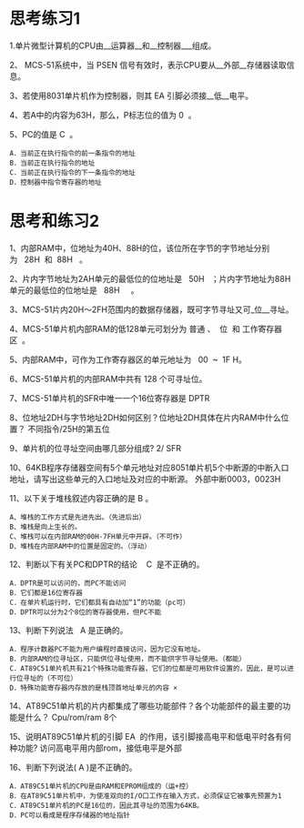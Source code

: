 # 思考练习1
1.单片微型计算机的CPU由__运算器__和__控制器___组成。

2、 MCS-51系统中，当 PSEN 信号有效时，表示CPU要从__外部__存储器读取信息。

3、若使用8031单片机作为控制器，则其 EA 引脚必须接__低__电平。

4、若A中的内容为63H，那么，P标志位的值为 0  。

5、PC的值是 C  。
```
A．当前正在执行指令的前一条指令的地址
B．当前正在执行指令的地址
C．当前正在执行指令的下一条指令的地址
D．控制器中指令寄存器的地址
```
# 思考和练习2
1、内部RAM中，位地址为40H、88H的位，该位所在字节的字节地址分别为   28H  和  88H   。

2、片内字节地址为2AH单元的最低位的位地址是   50H   ；片内字节地址为88H单元的最低位的位地址是   88H     。

3、MCS-51片内20H～2FH范围内的数据存储器，既可字节寻址又可_位__寻址。

4、MCS-51单片机内部RAM的低128单元可划分为  普通  、  位  和 工作寄存器区  。
 
5、内部RAM中，可作为工作寄存器区的单元地址为   00  ~  1F H。

6、MCS-51单片机的内部RAM中共有  128    个可寻址位。

7、MCS-51单片机的SFR中唯一一个16位寄存器是   DPTR  

8、位地址2DH与字节地址2DH如何区别？位地址2DH具体在片内RAM中什么位置？ 不同指令/25H的第五位

9、单片机的位寻址空间由哪几部分组成?  2/ SFR

10、64KB程序存储器空间有5个单元地址对应8051单片机5个中断源的中断入口地址，请写出这些单元的入口地址及对应的中断源。  外部中断0003，0023H	

11、以下关于堆栈叙述内容正确的是  B   。
```
A、堆栈的工作方式是先进先出。（先进后出）
B、堆栈是向上生长的。
C、堆栈可以在内部RAM的00H-7FH单元中开辟。（不可作）
D、堆栈在内部RAM中的位置是固定的。（浮动）
```

12、判断以下有关PC和DPTR的结论    C  是不正确的。
```
A．DPTR是可以访问的，而PC不能访问
B．它们都是16位寄存器
C．在单片机运行时，它们都具有自动加“1”的功能（pc可）
D．DPTR可以分为2个8位的寄存器使用，但PC不能
```
13、判断下列说法   A 是正确的。
```
A．程序计数器PC不能为用户编程时直接访问，因为它没有地址。
B．内部RAM的位寻址区，只能供位寻址使用，而不能供字节寻址使用。（都能）
C．AT89C51单片机共有21个特殊功能寄存器，它们的位都是可用软件设置的，因此，是可以进行位寻址的（不可位）
D．特殊功能寄存器内存放的是栈顶首地址单元的内容 ×
```
14、AT89C51单片机的片内都集成了哪些功能部件？各个功能部件的最主要的功能是什么？ Cpu/rom/ram 8个

15、说明AT89C51单片机的引脚   EA  的作用，该引脚接高电平和低电平时各有何种功能?  访问高电平用内部rom，接低电平是外部

16、判断下列说法( A  )是不正确的。
```
A．AT89C51单片机的CPU是由RAM和EPROM组成的（运+控）
B．在AT89C51单片机中，为使准双向的I/O口工作在输入方式，必须保证它被事先预置为1 
C．AT89C51单片机的PC是16位的，因此其寻址的范围为64KB。
D．PC可以看成是程序存储器的地址指针 
```
